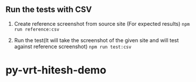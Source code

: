 ## Run the tests with CSV

1. Create reference screenshot from source site (For expected results)
   `npm run reference:csv`

2. Run the test(It will take the screenshot of the given site and will test against reference screenshot)
   `npm run test:csv`
# py-vrt-hitesh-demo
